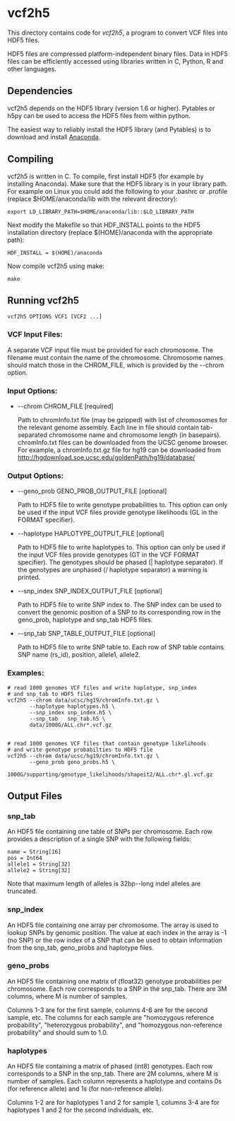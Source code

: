 vcf2h5
======
This directory contains code for *vcf2h5*, a program to convert VCF files
into HDF5 files.

HDF5 files are compressed platform-independent binary files. Data in
HDF5 files can be efficiently accessed using libraries written in C,
Python, R and other languages.


## Dependencies
vcf2h5 depends on the HDF5 library (version 1.6 or higher). Pytables
or h5py can be used to access the HDF5 files from within python.

The easiest way to reliably install the HDF5 library (and Pytables) is 
to download and install [Anaconda](http://continuum.io/downloads).


## Compiling
vcf2h5 is written in C. To compile, first install HDF5 (for example by installing
Anaconda). Make sure that the HDF5 library
is in your library path. For example on Linux you could add
the following to your .bashrc or .profile (replace
$HOME/anaconda/lib with the relevant directory):

    export LD_LIBRARY_PATH=$HOME/anaconda/lib::$LD_LIBRARY_PATH
       
Next modify the Makefile so that HDF_INSTALL points to the
HDF5 installation directory (replace $(HOME)/anaconda with the
appropriate path):

    HDF_INSTALL = $(HOME)/anaconda

Now compile vcf2h5 using make:

    make

## Running vcf2h5

    vcf2h5 OPTIONS VCF1 [VCF2 ...]

### VCF Input Files:
A separate VCF input file must be provided for each chromosome. The
filename must contain the name of the chromosome. Chromosome names
should match those in the CHROM_FILE, which is provided by the --chrom option.

### Input Options:
* --chrom CHROM_FILE [required]

     Path to chromInfo.txt file (may be gzipped) with list of chromosomes
     for the relevant genome assembly. Each line in file should
     contain tab-separated chromosome name and chromosome length (in
     basepairs). chromInfo.txt files can be downloaded from the UCSC
     genome browser. For example, a chromInfo.txt.gz file for hg19 can
     be downloaded from
     http://hgdownload.soe.ucsc.edu/goldenPath/hg19/database/

### Output Options:
*  --geno_prob GENO_PROB_OUTPUT_FILE [optional]
    
     Path to HDF5 file to write genotype probabilities to.  This option can
     only be used if the input VCF files provide genotype likelihoods
     (GL in the FORMAT specifier).

*  --haplotype HAPLOTYPE_OUTPUT_FILE [optional]

     Path to HDF5 file to write haplotypes to.  This option can only be
     used if the input VCF files provide genotypes (GT in the VCF
     FORMAT specifier). The genotypes should be phased (| haplotype
     separator). If the genotypes are unphased (/ haplotype separator)
     a warning is printed.

*  --snp_index SNP_INDEX_OUTPUT_FILE [optional]

     Path to HDF5 file to write SNP index to. The SNP index can
     be used to convert the genomic position of a SNP to its
     corresponding row in the geno_prob, haplotype and snp_tab
     HDF5 files.

*  --snp_tab SNP_TABLE_OUTPUT_FILE [optional]

     Path to HDF5 file to write SNP table to. Each row of SNP
     table contains SNP name (rs_id), position, allele1, allele2.

### Examples:

    # read 1000 genomes VCF files and write haplotype, snp_index
    # and snp_tab to HDF5 files
    vcf2h5 --chrom data/ucsc/hg19/chromInfo.txt.gz \
           --haplotype haplotypes.h5 \
           --snp_index snp_index.h5 \
           --snp_tab   snp_tab.h5 \
           data/1000G/ALL.chr*.vcf.gz


    # read 1000 genomes VCF files that contain genotype likelihoods
    # and write genotype probabilties to HDF5 file
    vcf2h5 --chrom data/ucsc/hg19/chromInfo.txt.gz \
           --geno_prob geno_probs.h5 \
           1000G/supporting/genotype_likelihoods/shapeit2/ALL.chr*.gl.vcf.gz


## Output Files

### snp_tab
An HDF5 file containing one table of SNPs per chromosome.  Each row
provides a description of a single SNP with the following fields:

    name = String[16]
    pos = Int64
    allele1 = String[32]
    allele2 = String[32]

Note that maximum length of alleles is 32bp--long indel alleles are truncated.


### snp_index
An HDF5 file containing one array per chromosome. The array is used to lookup
SNPs by genomic position.  The value at each index in the array is -1 (no
SNP) or the row index of a SNP that can be used to obtain information
from the snp\_tab, geno\_probs and haplotype files.

### geno_probs
An HDF5 file containing one matrix of (float32) genotype probabilities
per chromosome. Each row corresponds to a SNP in the snp_tab.  There
are 3M columns, where M is number of samples.

Columns 1-3 are for the first sample, columns 4-6 are for the second
sample, etc.  The columns for each sample are "homozygous reference
probability", "heterozygous probability", and "homozygous
non-reference probability" and should sum to 1.0.


### haplotypes
An HDF5 file containing a matrix of phased (int8) genotypes. Each row
corresponds to a SNP in the snp_tab.  There are 2M columns, where M is
number of samples. Each column represents a haplotype and contains 0s
(for reference allele) and 1s (for non-reference allele).

Columns 1-2 are for haplotypes 1 and 2 for sample 1, columns 3-4 are
for haplotypes 1 and 2 for the second individuals, etc.



